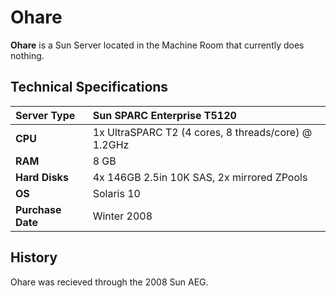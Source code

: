 # Ohare

**Ohare** is a Sun Server located in the Machine Room that currently does nothing.

## Technical Specifications

| **Server Type** | Sun SPARC Enterprise T5120 |
| :--- | :--- |
| **CPU** | 1x UltraSPARC T2 \(4 cores, 8 threads/core\) @ 1.2GHz |
| **RAM** | 8 GB |
| **Hard Disks** | 4x 146GB 2.5in 10K SAS, 2x mirrored ZPools |
| **OS** | Solaris 10 |
| **Purchase Date** | Winter 2008 |

## History

Ohare was recieved through the 2008 Sun AEG.

